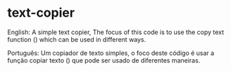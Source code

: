 # text-copier
English:
A simple text copier, The focus of this code
is to use the copy text function () which can
be used in different ways.

Português:
Um copiador de texto simples, o foco deste código é usar a função copiar texto () que pode
ser usado de diferentes maneiras.
